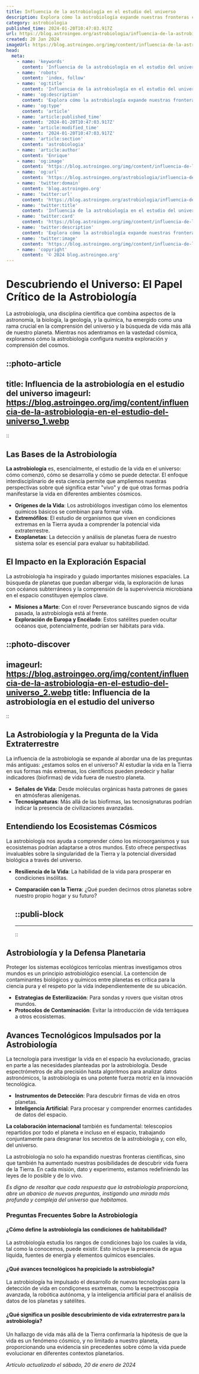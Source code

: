 ```yaml
---
title: Influencia de la astrobiología en el estudio del universo
description: Explora cómo la astrobiología expande nuestras fronteras científicas y transforma la comprensión del cosmos.
category: astrobiologia
published_time: 2024-01-20T10:47:03.917Z
url: https://blog.astroingeo.org/astrobiologia/influencia-de-la-astrobiologia-en-el-estudio-del-universo
created: 20 Jan 2024
imageUrl: https://blog.astroingeo.org/img/content/influencia-de-la-astrobiologia-en-el-estudio-del-universo_1.webp
head:
  meta:
    - name: 'keywords'
      content: 'Influencia de la astrobiología en el estudio del universo'
    - name: 'robots'
      content: 'index, follow'
    - name: 'og:title'
      content: 'Influencia de la astrobiología en el estudio del universo'
    - name: 'og:description'
      content: 'Explora cómo la astrobiología expande nuestras fronteras científicas y transforma la comprensión del cosmos.'
    - name: 'og:type'
      content: 'article'
    - name: 'article:published_time'
      content: '2024-01-20T10:47:03.917Z'
    - name: 'article:modified_time'
      content: '2024-01-20T10:47:03.917Z'
    - name: 'article:section'
      content: 'astrobiologia'
    - name: 'article:author'
      content: 'Enrique'
    - name: 'og:image'
      content: 'https://blog.astroingeo.org/img/content/influencia-de-la-astrobiologia-en-el-estudio-del-universo_1.webp'
    - name: 'og:url'
      content: 'https://blog.astroingeo.org/astrobiologia/influencia-de-la-astrobiologia-en-el-estudio-del-universo'
    - name: 'twitter:domain'
      content: 'blog.astroingeo.org'
    - name: 'twitter:url'
      content: 'https://blog.astroingeo.org/astrobiologia/influencia-de-la-astrobiologia-en-el-estudio-del-universo'
    - name: 'twitter:title'
      content: 'Influencia de la astrobiología en el estudio del universo'
    - name: 'twitter:card'
      content: 'https://blog.astroingeo.org/img/content/influencia-de-la-astrobiologia-en-el-estudio-del-universo_1.webp'
    - name: 'twitter:description'
      content: 'Explora cómo la astrobiología expande nuestras fronteras científicas y transforma la comprensión del cosmos.'
    - name: 'twitter:image'
      content: 'https://blog.astroingeo.org/img/content/influencia-de-la-astrobiologia-en-el-estudio-del-universo_1.webp'
    - name: 'copyright'
      content: '© 2024 blog.astroingeo.org'
---
```

# Descubriendo el Universo: El Papel Crítico de la Astrobiología

La astrobiología, una disciplina científica que combina aspectos de la astronomía, la biología, la geología, y la química, ha emergido como una rama crucial en la comprensión del universo y la búsqueda de vida más allá de nuestro planeta. Mientras nos adentramos en la vastedad cósmica, exploramos cómo la astrobiología configura nuestra exploración y comprensión del cosmos.


::photo-article
---
title: Influencia de la astrobiología en el estudio del universo
imageurl: https://blog.astroingeo.org/img/content/influencia-de-la-astrobiologia-en-el-estudio-del-universo_1.webp
---
::


## Las Bases de la Astrobiología

**La astrobiología** es, esencialmente, el estudio de la vida en el universo: cómo comenzó, cómo se desarrolla y cómo se puede detectar. El enfoque interdisciplinario de esta ciencia permite que ampliemos nuestras perspectivas sobre qué significa estar "vivo" y de qué otras formas podría manifestarse la vida en diferentes ambientes cósmicos.

- **Orígenes de la Vida**: Los astrobiólogos investigan cómo los elementos químicos básicos se combinan para formar vida.
- **Extremófilos**: El estudio de organismos que viven en condiciones extremas en la Tierra ayuda a comprender la potencial vida extraterrestre.
- **Exoplanetas**: La detección y análisis de planetas fuera de nuestro sistema solar es esencial para evaluar su habitabilidad.

## El Impacto en la Exploración Espacial

La astrobiología ha inspirado y guiado importantes misiones espaciales. La búsqueda de planetas que puedan albergar vida, la exploración de lunas con océanos subterráneos y la comprensión de la supervivencia microbiana en el espacio constituyen ejemplos clave.

- **Misiones a Marte**: Con el rover Perseverance buscando signos de vida pasada, la astrobiología está al frente.
- **Exploración de Europa y Encélado**: Estos satélites pueden ocultar océanos que, potencialmente, podrían ser hábitats para vida.


::photo-discover
---
imageurl: https://blog.astroingeo.org/img/content/influencia-de-la-astrobiologia-en-el-estudio-del-universo_2.webp
title: Influencia de la astrobiología en el estudio del universo
---
::


## La Astrobiología y la Pregunta de la Vida Extraterrestre

La influencia de la astrobiología se expande al abordar una de las preguntas más antiguas: ¿estamos solos en el universo? Al estudiar la vida en la Tierra en sus formas más extremas, los científicos pueden predecir y hallar indicadores (biofirmas) de vida fuera de nuestro planeta.

- **Señales de Vida**: Desde moléculas orgánicas hasta patrones de gases en atmósferas alienígenas.
- **Tecnosignaturas**: Más allá de las biofirmas, las tecnosignaturas podrían indicar la presencia de civilizaciones avanzadas.

## Entendiendo los Ecosistemas Cósmicos

La astrobiología nos ayuda a comprender cómo los microorganismos y sus ecosistemas podrían adaptarse a otros mundos. Esto ofrece perspectivas invaluables sobre la singularidad de la Tierra y la potencial diversidad biológica a través del universo.

- **Resiliencia de la Vida**: La habilidad de la vida para prosperar en condiciones insólitas.
- **Comparación con la Tierra**: ¿Qué pueden decirnos otros planetas sobre nuestro propio hogar y su futuro?


  ::publi-block
  ---
  ---
  ::
  
  
## Astrobiología y la Defensa Planetaria

Proteger los sistemas ecológicos terrícolas mientras investigamos otros mundos es un principio astrobiológico esencial. La contención de contaminantes biológicos y químicos entre planetas es crítica para la ciencia pura y el respeto por la vida independientemente de su ubicación.

- **Estrategias de Esterilización**: Para sondas y rovers que visitan otros mundos.
- **Protocolos de Contaminación**: Evitar la introducción de vida terráquea a otros ecosistemas.

## Avances Tecnológicos Impulsados por la Astrobiología

La tecnología para investigar la vida en el espacio ha evolucionado, gracias en parte a las necesidades planteadas por la astrobiología. Desde espectrómetros de alta precisión hasta algoritmos para analizar datos astronómicos, la astrobiología es una potente fuerza motriz en la innovación tecnológica.

- **Instrumentos de Detección**: Para descubrir firmas de vida en otros planetas.
- **Inteligencia Artificial**: Para procesar y comprender enormes cantidades de datos del espacio.

**La colaboración internacional** también es fundamental: telescopios repartidos por todo el planeta e incluso en el espacio, trabajando conjuntamente para desgranar los secretos de la astrobiología y, con ello, del universo.

La astrobiología no solo ha expandido nuestras fronteras científicas, sino que también ha aumentado nuestras posibilidades de descubrir vida fuera de la Tierra. En cada misión, dato y experimento, estamos redefiniendo las leyes de lo posible y de lo vivo.

*Es digno de resaltar que cada respuesta que la astrobiología proporciona, abre un abanico de nuevas preguntas, instigando una mirada más profunda y compleja del universo que habitamos.*

### Preguntas Frecuentes Sobre la Astrobiología

#### ¿Cómo define la astrobiología las condiciones de habitabilidad?
La astrobiología estudia los rangos de condiciones bajo los cuales la vida, tal como la conocemos, puede existir. Esto incluye la presencia de agua líquida, fuentes de energía y elementos químicos esenciales.

#### ¿Qué avances tecnológicos ha propiciado la astrobiología?
La astrobiología ha impulsado el desarrollo de nuevas tecnologías para la detección de vida en condiçoness esxtremas, como la espectroscopia avanzada, la robótica autónoma, y la inteligencia artificial para el análisis de datos de los planetas y satélites.

#### ¿Qué significa un posible descubrimiento de vida extraterrestre para la astrobiología?
Un hallazgo de vida más allá de la Tierra confirmaría la hipótesis de que la vida es un fenómeno cósmico, y no limitado a nuestro planeta, proporcionando una evidencia sin precedentes sobre cómo la vida puede evolucionar en diferentes contextos planetarios.

_Artículo actualizado el sábado, 20 de enero de 2024_